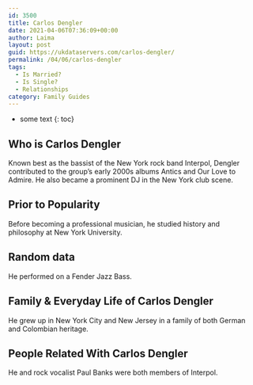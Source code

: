 ```yaml
---
id: 3500
title: Carlos Dengler
date: 2021-04-06T07:36:09+00:00
author: Laima
layout: post
guid: https://ukdataservers.com/carlos-dengler/
permalink: /04/06/carlos-dengler
tags:
  - Is Married?
  - Is Single?
  - Relationships
category: Family Guides
---
```


* some text
{: toc}


## Who is Carlos Dengler
                  
                  
                  
Known best as the bassist of the New York rock band Interpol, Dengler contributed to the group&#8217;s early 2000s albums Antics and Our Love to Admire. He also became a prominent DJ in the New York club scene.
                  
              
            
              
            
                
                
                
## Prior to Popularity
                  
                  
                  
Before becoming a professional musician, he studied history and philosophy at New York University.
                  
              
            
              
            
                
                
                
## Random data
                  
                  
                  
He performed on a Fender Jazz Bass.
                  
              
            
              
            
                
                
                
## Family & Everyday Life of Carlos Dengler
                  
                  
                  
He grew up in New York City and New Jersey in a family of both German and Colombian heritage.
                  
              
            
              
            
                
                
                
## People Related With Carlos Dengler
                  
                  
                  
He and rock vocalist Paul Banks were both members of Interpol.
                  
              
            
              
            
                
              
            
              
              
            
            
              
            
          
          
          
